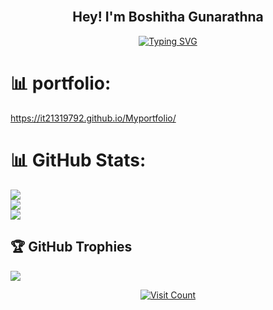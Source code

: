 ###
<h2 align="center">
  <br/>Hey! I'm Boshitha Gunarathna
</h2>

              

<div align="center">
  <a href="https://git.io/typing-svg">
    <img src="https://readme-typing-svg.demolab.com?font=Anton&weight=900&size=35&duration=4000&pause=1000&color=18C5F7&background=80A8FF00&width=435&lines=Full+Stack+Developer;Mobile+App+Developer" alt="Typing SVG" />
  </a>
</div>

# 📊 portfolio:
https://it21319792.github.io/Myportfolio/

# 📊 GitHub Stats:
![](https://github-readme-stats.vercel.app/api?username=IT21319792&theme=jolly&hide_border=false&include_all_commits=false&count_private=true)<br/>
![](https://github-readme-streak-stats.herokuapp.com/?user=IT21319792&theme=jolly&hide_border=false)<br/>
![](https://github-readme-stats.vercel.app/api/top-langs/?username=IT21319792&theme=jolly&hide_border=false&include_all_commits=false&count_private=true&layout=compact)

## 🏆 GitHub Trophies
![](https://github-profile-trophy.vercel.app/?username=IT21319792&theme=radical&no-frame=false&no-bg=true&margin-w=4)
<div align="center">
  <a href="https://visitcount.itsvg.in">
    <img src="https://visitcount.itsvg.in/api?id=IT21319792&icon=5&color=1" alt="Visit Count" />
  </a>
</div>




